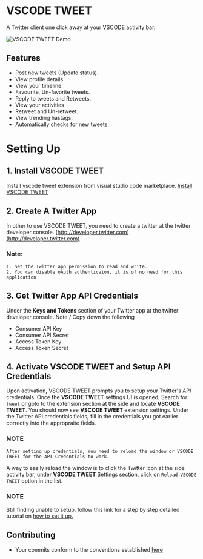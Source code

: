 # VSCODE TWEET
A Twitter client one click away at your VSCODE activity bar.

![VSCODE TWEET Demo](./resources/demo.gif)

## Features
- Post new tweets (Update status).
- View profile details
- View your timeline.
- Favourite, Un-favorite tweets.
- Reply to tweets and Retweets.
- View your activities
- Retweet and Un-retweet.
- View trending hastags.
- Automatically checks for new tweets.

# Setting Up
## 1. Install VSCODE TWEET
Install vscode tweet extension from visual studio code marketplace. [Install VSCODE TWEET](https://marketplace.visualstudio.com/items?itemName=ahkohd.vscode-tweet)

## 2. Create A Twitter App
In other to use VSCODE TWEET, you need to create a twitter at the twitter developer console. [http://developer.twitter.com](http://developer.twitter.com)

### Note:
    1. Set the Twitter app permission to read and write.
    2. You can disable oAuth authenticaion, it is of no need for this application

## 3. Get Twitter App API Credentials
Under the **Keys and Tokens** section of your Twitter app at the twitter developer console. Note / Copy down the following
- Consumer API Key
- Consumer API Secret
- Access Token Key
- Access Token Secret

## 4. Activate VSCODE TWEET and Setup API Credentials
Upon activation, VSCODE TWEET prompts you to setup your Twitter's API credentials.
Once the **VSCODE TWEET** settings UI is opened, Search for `tweet` or goto to the extension section at the side and locate **VSCODE TWEET**. You should now see **VSCODE TWEET** extension settings. Under the Twitter API credentials fields, fill in the credentials you got earlier correctly into the appropraite fields.

### NOTE
    After setting up credentials, You need to reload the window or VSCODE TWEET for the API Credentials to work.
A way to easily reload the window is to click the Twitter Icon at the side activity bar, under  **VSCODE TWEET** Settings section, click on `Reload VSCODE TWEET` option in the list.

###  NOTE
Still finding unable to setup, follow this link for a step by step detailed tutorial on [how to set it up.](https://medium.com/@victoraremu/tweeting-from-your-favorite-text-editor-uhh-vs-code-tweet)


## Contributing
 - Your commits conform to the conventions established [here
](https://github.com/conventional-changelog-archived-repos/conventional-changelog-angular/blob/master/convention.md)
